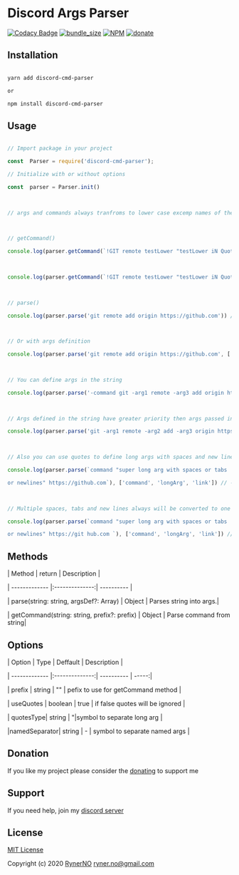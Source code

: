 
# Discord Args Parser

[![Codacy Badge](https://img.shields.io/codacy/grade/f21a6e132aa14835b2dd080b60c46bf9.svg?style=for-the-badge)](https://www.codacy.com/manual/ryner.no/discord-cmd-parser?utm_source=github.com&amp;utm_medium=referral&amp;utm_content=RynerNO/discord-cmd-parser&amp;utm_campaign=Badge_Grade) [![bundle_size](https://img.shields.io/bundlephobia/min/discord-cmd-parser?style=for-the-badge)](https://bundlephobia.com/result?p=discord-cmd-parser) [![NPM](https://img.shields.io/npm/l/discord-cmd-parser?style=for-the-badge)](https://github.com/RynerNO/discord-cmd-parser/blob/master/LICENSE) [![donate](https://img.shields.io/badge/donate-Buy%20me%20a%20beer-FF5E5B?style=for-the-badge)](https://www.donationalerts.com/r/rynerno)

## Installation

```sh

yarn add discord-cmd-parser

or

npm install discord-cmd-parser

```

## Usage

  

```js

// Import package in your project

const  Parser = require('discord-cmd-parser');

// Initialize with or without options

const  parser = Parser.init()

  

// args and commands always tranfroms to lower case excemp names of the args and args in quotes

  

// getCommand()

console.log(parser.getCommand(`!GIT remote testLower "testLower iN Quotes" -namedNotInLower test`)) // ---> { command: 'git', parseArgs: function()}

  

console.log(parser.getCommand(`!GIT remote testLower "testLower iN Quotes" -namedNotInLower test`).parseArgs()) // ---> {command: 'git', args: {_: ['remote', 'testlower', 'testLower iN Quotes'], namedNotInLower: 'test'}

  

// parse()

console.log(parser.parse('git remote add origin https://github.com')) // ---> {_:['git', 'remote', 'add', 'origin', 'https://github.com']}

  

// Or with args definition

console.log(parser.parse('git remote add origin https://github.com', ['command', 'arg1', 'arg2', 'arg3'])) // ---> {_:['https://github.com'], command: 'git', arg1: 'remote', arg2: 'add', arg3: 'origin'}

  

// You can define args in the string

console.log(parser.parse('-command git -arg1 remote -arg3 add origin https://github.com')) // ---> {_:['https://github.com'], command: 'git', arg1: 'remote', arg2: 'add', arg3: 'origin'}

  

// Args defined in the string have greater priority then args passed in array

console.log(parser.parse('git -arg1 remote -arg2 add -arg3 origin https://github.com -command replaced'), ['command']) // ---> {_:['git', 'https://github.com'], command: 'replaced', arg1: 'remote', arg2: 'add', arg3: 'origin'}

  

// Also you can use quotes to define long args with spaces and new lines

console.log(parser.parse(`command "super long arg with spaces or tabs

or newlines" https://github.com`), ['command', 'longArg', 'link']) // ---> {_:[], command: 'command', longarg: 'super long arg with spaces or tabs or newlines', link: 'https://github.com'}

  

// Multiple spaces, tabs and new lines always will be converted to one space

console.log(parser.parse(`command "super long arg with spaces or tabs

or newlines" https://git hub.com `), ['command', 'longArg', 'link']) // ---> {_:['hub.com'], command: 'command', longArg: 'super long arg with spaces or tabs or newlines', link: 'https://git'}

```

## Methods

| Method | return | Description |

| ------------- |:--------------:| ---------- |

| parse(string: string, argsDef?: Array<string>) | Object | Parses string into args.|

| getCommand(string: string, prefix?: prefix) | Object | Parse command from string|

## Options

  

| Option | Type | Deffault | Description |

| ------------- |:--------------:| ---------- | -----:|

| prefix | string | "" | pefix to use for getCommand method |

| useQuotes | boolean | true | if false quotes will be ignored |

| quotesType| string | "|symbol to separate long arg |

|namedSeparator| string | - | symbol to separate named args |


  

## Donation

If you like my project please consider the [donating](https://www.donationalerts.com/r/rynerno)
 to support me 
  
## Support
If you need help, join my [discord server](https://discord.gg/75NmVJa)


## License

[MIT License](https://github.com/RynerNO/discord-cmd-parser/blob/master/LICENSE)

Copyright (c) 2020 [RynerNO](https://github.com/RynerNO) <ryner.no@gmail.com>